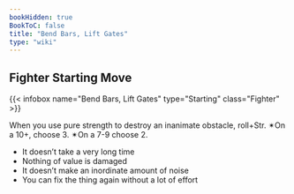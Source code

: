 ```yaml
---
bookHidden: true
BookToC: false
title: "Bend Bars, Lift Gates"
type: "wiki"
---
```

## Fighter Starting Move
{{< infobox name="Bend Bars, Lift Gates" type="Starting" class="Fighter" >}}

When you use pure strength to destroy an inanimate obstacle, roll+Str. ✴On a 10+, choose 3. ✴On a 7-9 choose 2.
  * It doesn’t take a very long time
  * Nothing of value is damaged
  * It doesn’t make an inordinate amount of noise
  * You can fix the thing again without a lot of effort